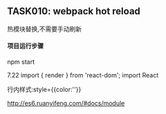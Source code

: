 ## TASK010: webpack hot reload
热模块替换,不需要手动刷新

#### 项目运行步骤

 npm start

7.22
  import { render } from 'react-dom';
  import React

  行内样式:style={{color:''}}

  http://es6.ruanyifeng.com/#docs/module
